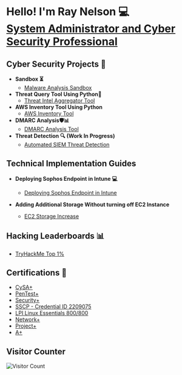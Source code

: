 <h1>Hello! I'm Ray Nelson 💻<br/><a href="https://www.linkedin.com/in/raynelso">System Administrator and Cyber Security Professional</a></h1>

<h2>Cyber Security Projects 📁</h2>

- <b>Sandbox ⏳ </b>
  - [Malware Analysis Sandbox](https://github.com/raydnel/malware-analysis-sandbox)
- <b>Threat Query Tool Using Python📑 </b>
  - [Threat Intel Aggregator Tool](https://github.com/raydnel/threat_intel_aggregator)
- <b>AWS Inventory Tool Using Python</b>
  - [AWS Inventory Tool](https://github.com/raydnel/aws_inventory_tool)
- <b>DMARC Analysis🛡️📊</b>
  - [DMARC Analysis Tool](https://github.com/raydnel/dmarc_analysis_tool)
- <b>Threat Detection 🔍 (Work In Progress) </b>
  - [Automated SIEM Threat Detection](https://github.com/raydnel/ASTD)

<h2>Technical Implementation Guides </h2>

- <b> Deploying Sophos Endpoint in Intune  💻 </b>
  - [Deploying Sophos Endpoint in Intune](https://github.com/raydnel/sophos_intune_deploy)
    
- <b> Adding Additional Storage Without turning off EC2 Instance </b>
  - [EC2 Storage Increase](https://github.com/raydnel/ec2_storage_increase)
<h2>Hacking Leaderboards 📊</h2>

- [TryHackMe Top 1%](https://tryhackme.com/p/raydud)

<h2>Certifications 🔨 </h2>

- [CySA+](https://www.credly.com/badges/b6255f6b-3988-4e40-a9b0-af24d5f43c63/linked_in_profile)
- [PenTest+](https://credly.com/badges/ad71c63d-d8b3-4266-9d6d-bd73c1fd246f/linked_in_profile)
- [Security+](https://www.credly.com/badges/d332c594-cc4d-41e0-9c31-c7db6eccd118/linked_in_profile)
- [SSCP - Credential ID 2209075](https://github.com/raydnel/raydnel)
- [LPI Linux Essentials 800/800](https://cs.lpi.org/caf/Xamman/certification/verify/LPI000616129/n77eprbfck)
- [Network+](https://www.credly.com/badges/28b3c518-21ee-4969-ab7c-d51483b9b2c2/linked_in_profile)
- [Project+](https://www.credly.com/badges/81eb81ac-c673-41ef-a793-06056a1854ca/linked_in_profile)
- [A+](https://www.credly.com/badges/8e514bdb-118b-4be6-8fcc-516e6ff6133c/linked_in_profile)

<h2>Visitor Counter</h2>

![Visitor Count](https://profile-counter.glitch.me/raydnel/count.svg)

